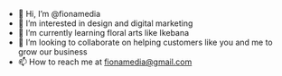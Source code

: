 - 👋 Hi, I’m @fionamedia
- 👀 I’m interested in design and digital marketing
- 🌱 I’m currently learning floral arts like Ikebana
- 💞️ I’m looking to collaborate on helping customers like you and me to grow our business
- 📫 How to reach me at fionamedia@gmail.com

<!---
fionamedia/fionamedia is a ✨ special ✨ repository because its `README.md` (this file) appears on your GitHub profile.
You can click the Preview link to take a look at your changes.
--->

